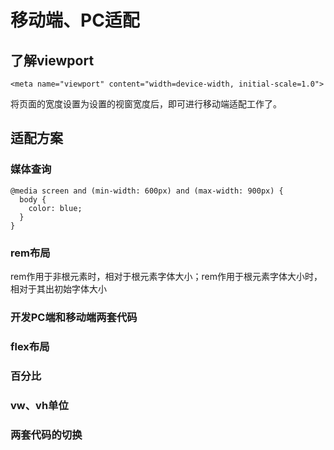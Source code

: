 # 移动端、PC适配


## 了解viewport

```
<meta name="viewport" content="width=device-width, initial-scale=1.0">

```
将页面的宽度设置为设置的视窗宽度后，即可进行移动端适配工作了。

## 适配方案
### 媒体查询
```
@media screen and (min-width: 600px) and (max-width: 900px) {
  body {
    color: blue;
  }
}

```
### rem布局

rem作用于非根元素时，相对于根元素字体大小；rem作用于根元素字体大小时，相对于其出初始字体大小

### 开发PC端和移动端两套代码
### flex布局
### 百分比
### vw、vh单位
### 两套代码的切换


